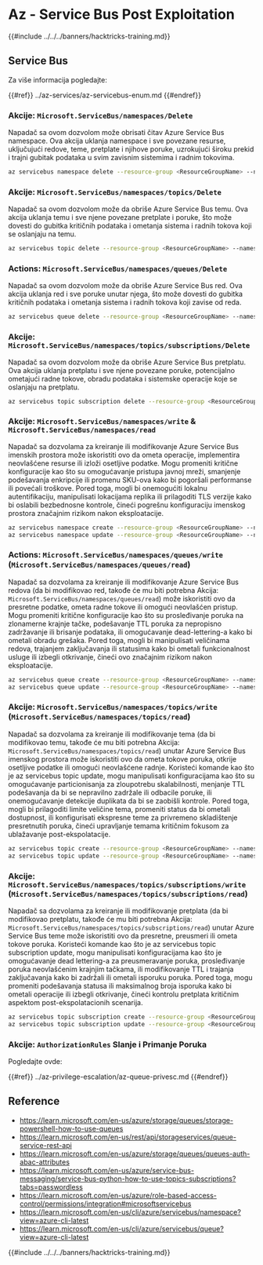 # Az - Service Bus Post Exploitation

{{#include ../../../banners/hacktricks-training.md}}

## Service Bus

Za više informacija pogledajte:

{{#ref}}
../az-services/az-servicebus-enum.md
{{#endref}}

### Akcije: `Microsoft.ServiceBus/namespaces/Delete`

Napadač sa ovom dozvolom može obrisati čitav Azure Service Bus namespace. Ova akcija uklanja namespace i sve povezane resurse, uključujući redove, teme, pretplate i njihove poruke, uzrokujući široku prekid i trajni gubitak podataka u svim zavisnim sistemima i radnim tokovima.
```bash
az servicebus namespace delete --resource-group <ResourceGroupName> --name <NamespaceName>
```
### Akcije: `Microsoft.ServiceBus/namespaces/topics/Delete`

Napadač sa ovom dozvolom može da obriše Azure Service Bus temu. Ova akcija uklanja temu i sve njene povezane pretplate i poruke, što može dovesti do gubitka kritičnih podataka i ometanja sistema i radnih tokova koji se oslanjaju na temu.
```bash
az servicebus topic delete --resource-group <ResourceGroupName> --namespace-name <NamespaceName> --name <TopicName>
```
### Actions: `Microsoft.ServiceBus/namespaces/queues/Delete`

Napadač sa ovom dozvolom može da obriše Azure Service Bus red. Ova akcija uklanja red i sve poruke unutar njega, što može dovesti do gubitka kritičnih podataka i ometanja sistema i radnih tokova koji zavise od reda.
```bash
az servicebus queue delete --resource-group <ResourceGroupName> --namespace-name <NamespaceName> --name <QueueName>
```
### Akcije: `Microsoft.ServiceBus/namespaces/topics/subscriptions/Delete`

Napadač sa ovom dozvolom može da obriše Azure Service Bus pretplatu. Ova akcija uklanja pretplatu i sve njene povezane poruke, potencijalno ometajući radne tokove, obradu podataka i sistemske operacije koje se oslanjaju na pretplatu.
```bash
az servicebus topic subscription delete --resource-group <ResourceGroupName> --namespace-name <NamespaceName> --topic-name <TopicName> --name <SubscriptionName>
```
### Akcije: `Microsoft.ServiceBus/namespaces/write` & `Microsoft.ServiceBus/namespaces/read`

Napadač sa dozvolama za kreiranje ili modifikovanje Azure Service Bus imenskih prostora može iskoristiti ovo da ometa operacije, implementira neovlašćene resurse ili izloži osetljive podatke. Mogu promeniti kritične konfiguracije kao što su omogućavanje pristupa javnoj mreži, smanjenje podešavanja enkripcije ili promenu SKU-ova kako bi pogoršali performanse ili povećali troškove. Pored toga, mogli bi onemogućiti lokalnu autentifikaciju, manipulisati lokacijama replika ili prilagoditi TLS verzije kako bi oslabili bezbednosne kontrole, čineći pogrešnu konfiguraciju imenskog prostora značajnim rizikom nakon eksploatacije.
```bash
az servicebus namespace create --resource-group <ResourceGroupName> --name <NamespaceName> --location <Location>
az servicebus namespace update --resource-group <ResourceGroupName> --name <NamespaceName> --tags <Key=Value>
```
### Actions: `Microsoft.ServiceBus/namespaces/queues/write` (`Microsoft.ServiceBus/namespaces/queues/read`)

Napadač sa dozvolama za kreiranje ili modifikovanje Azure Service Bus redova (da bi modifikovao red, takođe će mu biti potrebna Akcija: `Microsoft.ServiceBus/namespaces/queues/read`) može iskoristiti ovo da presretne podatke, ometa radne tokove ili omogući neovlašćen pristup. Mogu promeniti kritične konfiguracije kao što su prosleđivanje poruka na zlonamerne krajnje tačke, podešavanje TTL poruka za nepropisno zadržavanje ili brisanje podataka, ili omogućavanje dead-lettering-a kako bi ometali obradu grešaka. Pored toga, mogli bi manipulisati veličinama redova, trajanjem zaključavanja ili statusima kako bi ometali funkcionalnost usluge ili izbegli otkrivanje, čineći ovo značajnim rizikom nakon eksploatacije.
```bash
az servicebus queue create --resource-group <ResourceGroupName> --namespace-name <NamespaceName> --name <QueueName>
az servicebus queue update --resource-group <ResourceGroupName> --namespace-name <NamespaceName> --name <QueueName>
```
### Akcije: `Microsoft.ServiceBus/namespaces/topics/write` (`Microsoft.ServiceBus/namespaces/topics/read`)

Napadač sa dozvolama za kreiranje ili modifikovanje tema (da bi modifikovao temu, takođe će mu biti potrebna Akcija: `Microsoft.ServiceBus/namespaces/topics/read`) unutar Azure Service Bus imenskog prostora može iskoristiti ovo da ometa tokove poruka, otkrije osetljive podatke ili omogući neovlašćene radnje. Koristeći komande kao što je az servicebus topic update, mogu manipulisati konfiguracijama kao što su omogućavanje particionisanja za zloupotrebu skalabilnosti, menjanje TTL podešavanja da bi se nepravilno zadržale ili odbacile poruke, ili onemogućavanje detekcije duplikata da bi se zaobišli kontrole. Pored toga, mogli bi prilagoditi limite veličine tema, promeniti status da bi ometali dostupnost, ili konfigurisati ekspresne teme za privremeno skladištenje presretnutih poruka, čineći upravljanje temama kritičnim fokusom za ublažavanje post-ekspolatacije.
```bash
az servicebus topic create --resource-group <ResourceGroupName> --namespace-name <NamespaceName> --name <TopicName>
az servicebus topic update --resource-group <ResourceGroupName> --namespace-name <NamespaceName> --name <TopicName>
```
### Akcije: `Microsoft.ServiceBus/namespaces/topics/subscriptions/write` (`Microsoft.ServiceBus/namespaces/topics/subscriptions/read`)

Napadač sa dozvolama za kreiranje ili modifikovanje pretplata (da bi modifikovao pretplatu, takođe će mu biti potrebna Akcija: `Microsoft.ServiceBus/namespaces/topics/subscriptions/read`) unutar Azure Service Bus teme može iskoristiti ovo da presretne, preusmeri ili ometa tokove poruka. Koristeći komande kao što je az servicebus topic subscription update, mogu manipulisati konfiguracijama kao što je omogućavanje dead lettering-a za preusmeravanje poruka, prosleđivanje poruka neovlašćenim krajnjim tačkama, ili modifikovanje TTL i trajanja zaključavanja kako bi zadržali ili ometali isporuku poruka. Pored toga, mogu promeniti podešavanja statusa ili maksimalnog broja isporuka kako bi ometali operacije ili izbegli otkrivanje, čineći kontrolu pretplata kritičnim aspektom post-ekspolatacionih scenarija.
```bash
az servicebus topic subscription create --resource-group <ResourceGroupName> --namespace-name <NamespaceName> --topic-name <TopicName> --name <SubscriptionName>
az servicebus topic subscription update --resource-group <ResourceGroupName> --namespace-name <NamespaceName> --topic-name <TopicName> --name <SubscriptionName>
```
### Akcije: `AuthorizationRules` Slanje i Primanje Poruka

Pogledajte ovde:

{{#ref}}
../az-privilege-escalation/az-queue-privesc.md
{{#endref}}

## Reference

- https://learn.microsoft.com/en-us/azure/storage/queues/storage-powershell-how-to-use-queues
- https://learn.microsoft.com/en-us/rest/api/storageservices/queue-service-rest-api
- https://learn.microsoft.com/en-us/azure/storage/queues/queues-auth-abac-attributes
- https://learn.microsoft.com/en-us/azure/service-bus-messaging/service-bus-python-how-to-use-topics-subscriptions?tabs=passwordless
- https://learn.microsoft.com/en-us/azure/role-based-access-control/permissions/integration#microsoftservicebus
- https://learn.microsoft.com/en-us/cli/azure/servicebus/namespace?view=azure-cli-latest
- https://learn.microsoft.com/en-us/cli/azure/servicebus/queue?view=azure-cli-latest

{{#include ../../../banners/hacktricks-training.md}}
